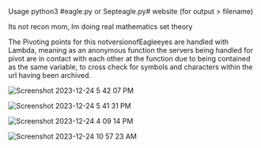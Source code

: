 Usage python3 #eagle.py or Septeagle.py# website (for output > filename)

Its not recon mom, Im doing real mathematics set theory

The Pivoting points for this notversionofEagleeyes are handled with Lambda, meaning as an anonymous function the servers being handled for pivot are in contact with each other at the function due to being contained as the same variable, to cross check for symbols and characters within the url having been archived.

![Screenshot 2023-12-24 5 42 07 PM](https://github.com/777388/ArchiveEntropyDetectionSet/assets/96343159/37eafb8e-398e-444b-a886-8efdad818594)

![Screenshot 2023-12-24 5 41 31 PM](https://github.com/777388/ArchiveEntropyDetectionSet/assets/96343159/746979b7-9c10-40e4-a2b2-32941560aa34)


![Screenshot 2023-12-24 4 09 14 PM](https://github.com/777388/ArchiveEntropyDetectionSet/assets/96343159/0d6743f7-ac6f-4cc2-8d21-b6adbdc00710)

![Screenshot 2023-12-24 10 57 23 AM](https://github.com/777388/ArchiveEntropyDetectionSet/assets/96343159/6c0b2449-13a7-4127-9af0-7afad57bff84)

